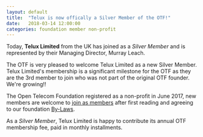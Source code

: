 ```yaml
---
layout: default
title:  "Telux is now offically a Silver Member of the OTF!"
date:   2018-03-14 12:00:00
categories: foundation member non-profit
---
```


Today, **Telux Limited** from the UK has joined as a _Silver Member_ and is represented by their Managing Director, Murray Leach.

The OTF is very pleased to welcome Telux Limited as a new Silver Member. Telux Limited's membership is a significant milestone for the OTF as they are the 3rd member to join who was not part of the original OTF founder. We're growing!!

The Open Telecom Foundation registered as a non-profit in June 2017, new members are welcome to [join as members](/new_member_join.html) after first reading and agreeing to our foundation [By-Laws](/bylaws.html).

As a _Silver Member_, Telux Limited is happy to contribute its annual OTF membership fee, paid in monthly installments. 
